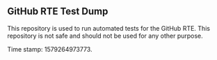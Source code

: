 ## GitHub RTE Test Dump

This repository is used to run automated tests for the GitHub RTE.
This repository is not safe and should not be used for any other purpose.

Time stamp: 1579264973773.
